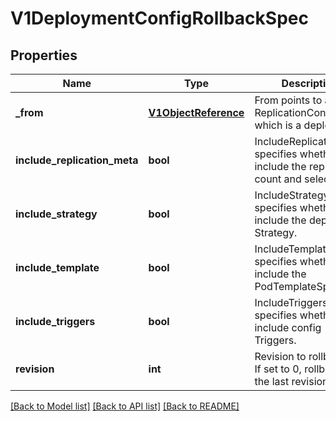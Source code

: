 # V1DeploymentConfigRollbackSpec

## Properties
Name | Type | Description | Notes
------------ | ------------- | ------------- | -------------
**_from** | [**V1ObjectReference**](V1ObjectReference.md) | From points to a ReplicationController which is a deployment. | 
**include_replication_meta** | **bool** | IncludeReplicationMeta specifies whether to include the replica count and selector. | 
**include_strategy** | **bool** | IncludeStrategy specifies whether to include the deployment Strategy. | 
**include_template** | **bool** | IncludeTemplate specifies whether to include the PodTemplateSpec. | 
**include_triggers** | **bool** | IncludeTriggers specifies whether to include config Triggers. | 
**revision** | **int** | Revision to rollback to. If set to 0, rollback to the last revision. | [optional] 

[[Back to Model list]](../README.md#documentation-for-models) [[Back to API list]](../README.md#documentation-for-api-endpoints) [[Back to README]](../README.md)


